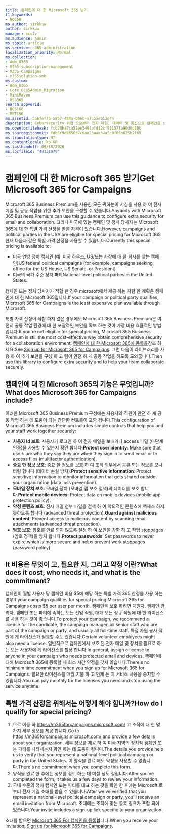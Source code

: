 ```yaml
---
title: 캠페인에 대 한 Microsoft 365 받기
f1.keywords:
- NOCSH
ms.author: sirkkuw
author: sirkkuw
manager: scotv
ms.audience: Admin
ms.topic: article
ms.service: o365-administration
localization_priority: Normal
ms.collection:
- Adm_O365
- M365-subscription-management
- M365-Campaigns
- m365solution-smb
ms.custom:
- Adm_O365
- Core_O365Admin_Migration
- MiniMaven
- MSB365
search.appverid:
- BCS160
- MET150
ms.assetid: 5abfef7b-5957-484a-b06b-a7c55e013e44
description: Cybersecurity 위협 으로부터 전자 메일, 데이터 및 통신으로 캠페인을 보호할 수 있도록 Microsoft 365 for 캠페인을 확인 하세요.
ms.openlocfilehash: fcb28ba7ca52ee3498afd12cf93157fa90d0d80b
ms.sourcegitcommit: fdb5f9d865037c0ae23aae34a5c0f06b625b2f69
ms.translationtype: MT
ms.contentlocale: ko-KR
ms.lasthandoff: 09/18/2020
ms.locfileid: "48131979"
---
```

# <a name="get-microsoft-365-for-campaigns"></a><span data-ttu-id="97c66-103">캠페인에 대 한 Microsoft 365 받기</span><span class="sxs-lookup"><span data-stu-id="97c66-103">Get Microsoft 365 for Campaigns</span></span>

<span data-ttu-id="97c66-104">Microsoft 365 Business Premium을 사용한 모든 귀하는이 지침을 사용 하 여 전자 메일 및 공동 작업을 위한 추가 보안을 구성할 수 있습니다.</span><span class="sxs-lookup"><span data-stu-id="97c66-104">Anybody with Microsoft 365 Business Premium can use this guidance to configure extra security for email and collaboration.</span></span> <span data-ttu-id="97c66-105">그러나 미국에 있는 캠페인 및 정치 당사자는 Microsoft 365에 대 한 특별 가격 산정을 받을 자격이 있습니다.</span><span class="sxs-lookup"><span data-stu-id="97c66-105">However, campaigns and political parties in the USA are eligible for special pricing for Microsoft 365.</span></span> <span data-ttu-id="97c66-106">현재 다음과 같은 특별 가격 산정을 사용할 수 있습니다.</span><span class="sxs-lookup"><span data-stu-id="97c66-106">Currently this special pricing is available to:</span></span>
- <span data-ttu-id="97c66-107">미국 연방 정치 캠페인 (예: 미국 하우스, US/또는 사장에 대 한 회사를 찾는 캠페인)</span><span class="sxs-lookup"><span data-stu-id="97c66-107">US federal political campaigns (for example, campaigns seeking office for the US House, US Senate, or President)</span></span>
- <span data-ttu-id="97c66-108">미국의 국가 수준 정치 파티</span><span class="sxs-lookup"><span data-stu-id="97c66-108">National-level political parties in the United States.</span></span>

<span data-ttu-id="97c66-109">캠페인 또는 정치 당사자가 적합 한 경우 microsoft에서 제공 하는 저렴 한 계획은 캠페인에 대 한 Microsoft 365입니다.</span><span class="sxs-lookup"><span data-stu-id="97c66-109">If your campaign or political party qualifies, Microsoft 365 for Campaigns is the least expensive plan available through Microsoft.</span></span>  

<span data-ttu-id="97c66-110">특별 가격 산정이 적합 하지 않은 경우에도 Microsoft 365 Business Premium은 여전히 공동 작업 환경에 대 한 포괄적인 보안을 확보 하는 것이 가장 비용 효율적인 방법입니다.</span><span class="sxs-lookup"><span data-stu-id="97c66-110">If you're not eligible for special pricing, Microsoft 365 Business Premium is still the most cost-effective way obtain comprehensive security for a collaboration environment.</span></span> <span data-ttu-id="97c66-111">[캠페인에 대 한 Microsoft 365에 등록을](m365-campaigns-sign-up.md)참조 하세요.</span><span class="sxs-lookup"><span data-stu-id="97c66-111">See [Sign up for Microsoft 365 for Campaigns](m365-campaigns-sign-up.md).</span></span> <span data-ttu-id="97c66-112">그런 다음이 라이브러리를 사용 하 여 추가 보안을 구성 하 고 팀이 안전 하 게 공동 작업을 하도록 도와줍니다.</span><span class="sxs-lookup"><span data-stu-id="97c66-112">Then use this library to configure extra security and to help your team collaborate securely.</span></span> 

## <a name="what-does-microsoft-365-for-campaigns-include"></a><span data-ttu-id="97c66-113">캠페인에 대 한 Microsoft 365의 기능은 무엇입니까?</span><span class="sxs-lookup"><span data-stu-id="97c66-113">What does Microsoft 365 for Campaigns include?</span></span>
<span data-ttu-id="97c66-114">이러한 Microsoft 365 Business Premium 구성에는 사용자와 직원이 안전 하 게 공동 작업 하는 데 도움이 되는 간단한 컨트롤이 포함 됩니다.</span><span class="sxs-lookup"><span data-stu-id="97c66-114">This configuration of Microsoft 365 Business Premium includes simple controls that help you and your staff work together securely:</span></span> 
- <span data-ttu-id="97c66-115">**사용자 Id 보호**: 사용자가 로그인 하 여 전자 메일을 보내거나 access 파일 (다단계 인증)을 사용할 수 있는지 확인 합니다.</span><span class="sxs-lookup"><span data-stu-id="97c66-115">**Protect user identity**: Make sure that users are who they say they are when they sign in to send email or to access files (multifactor authentication).</span></span>
- <span data-ttu-id="97c66-116">**중요 한 정보 보호**: 중요 한 정보를 보호 하 여 조직 외부에서 공유 되는 정보를 모니터링 합니다 (데이터 손실 방지).</span><span class="sxs-lookup"><span data-stu-id="97c66-116">**Protect sensitive information**: Protect sensitive information to monitor information that gets shared outside your organization (data loss prevention).</span></span>
- <span data-ttu-id="97c66-117">**모바일 장치 보호**: 모바일 장치 (모바일 앱 보호 정책)의 데이터를 보호 합니다.</span><span class="sxs-lookup"><span data-stu-id="97c66-117">**Protect mobile devices**: Protect data on mobile devices (mobile app protection policy).</span></span>
- <span data-ttu-id="97c66-118">**악성 콘텐츠 보호**: 전자 메일 첨부 파일을 검색 하 여 악의적인 콘텐츠에 액세스 하지 못하도록 합니다 (advanced threat protection).</span><span class="sxs-lookup"><span data-stu-id="97c66-118">**Guard against malicious content**: Prevent access to malicious content by scanning email attachments (advanced threat protection).</span></span>
- <span data-ttu-id="97c66-119">**암호 보호**: 암호를 만료 되지 않도록 설정 하 여 보안을 강화 하 고 작업 stoppages (암호 정책)을 방지 합니다.</span><span class="sxs-lookup"><span data-stu-id="97c66-119">**Protect passwords**: Set passwords to never expire which is more secure and helps prevent work stoppages (password policy).</span></span> 


## <a name="what-does-it-cost-who-needs-it-and-what-is-the-commitment"></a><span data-ttu-id="97c66-120">It 비용은 무엇이 고, 필요한 지, 그리고 약정 이란?</span><span class="sxs-lookup"><span data-stu-id="97c66-120">What does it cost, who needs it, and what is the commitment?</span></span>
<span data-ttu-id="97c66-121">캠페인이 월별 사용자 당 캠페인 비용 $5에 해당 하는 특별 가격 365 산정을 사용 하는 경우</span><span class="sxs-lookup"><span data-stu-id="97c66-121">If your campaign qualifies for special pricing Microsoft 365 for Campaigns costs $5 per user per month.</span></span> <span data-ttu-id="97c66-122">캠페인을 보호 하려면 지원자, 캠페인 관리자, 캠페인 또는 파티에 속하는 모든 선임 직원, 대개 모든 정규 직원에 대 한 라이선스를 사용 하는 것이 좋습니다.</span><span class="sxs-lookup"><span data-stu-id="97c66-122">To protect your campaign, we recommend a license for the candidate, the campaign manager, all senior staff who are part of the campaign or party, and usually all full-time staff.</span></span> <span data-ttu-id="97c66-123">특정 자원 봉사 직원에 게 라이선스가 필요할 수도 있습니다.</span><span class="sxs-lookup"><span data-stu-id="97c66-123">Certain volunteer employees might also need a license.</span></span> <span data-ttu-id="97c66-124">일반적으로 캠페인에서 보호 된 전자 메일 및 장치를 필요로 하는 모든 사용자에 게 라이선스를 할당 합니다.</span><span class="sxs-lookup"><span data-stu-id="97c66-124">In general, assign a license to anyone in your campaign who needs protected email and devices.</span></span>
<span data-ttu-id="97c66-125">캠페인에 대해 Microsoft 365에 등록할 때 최소 시간 약정을 갖지 않습니다.</span><span class="sxs-lookup"><span data-stu-id="97c66-125">There's no minimum time commitment when you sign up for Microsoft 365 for Campaigns.</span></span> <span data-ttu-id="97c66-126">필요한 라이선스를 매월 지불 하 고 언제 든 지 서비스 사용을 중지할 수 있습니다.</span><span class="sxs-lookup"><span data-stu-id="97c66-126">You can pay monthly for the licenses you need and stop using the service anytime.</span></span>

## <a name="how-do-i-qualify-for-special-pricing"></a><span data-ttu-id="97c66-127">특별 가격 산정을 위해서는 어떻게 해야 합니까?</span><span class="sxs-lookup"><span data-stu-id="97c66-127">How do I qualify for special pricing?</span></span>

1. <span data-ttu-id="97c66-128">으로 이동 하 https://m365forcampaigns.microsoft.com/ 고 조직에 대 한 몇 가지 세부 정보를 제공 합니다.</span><span class="sxs-lookup"><span data-stu-id="97c66-128">Go to https://m365forcampaigns.microsoft.com/ and provide a few details about your organization.</span></span> <span data-ttu-id="97c66-129">세부 정보를 제공 하 여 미국 지역의 정치적 캠페인 또는 파티를 나타내는지 확인 하는 데 도움이 됩니다.</span><span class="sxs-lookup"><span data-stu-id="97c66-129">The details you provide help us to verify that you represent a national-level political campaign or party in the United States.</span></span> <span data-ttu-id="97c66-130">이 양식을 완료 해도 약정을 사용할 수 없습니다.</span><span class="sxs-lookup"><span data-stu-id="97c66-130">There's no commitment when you complete this form.</span></span> 
2. <span data-ttu-id="97c66-131">양식을 완료 한 후에는 정보를 검토 하는 데 며칠 정도 걸립니다.</span><span class="sxs-lookup"><span data-stu-id="97c66-131">After you've completed the form, it takes us a few days to review your information.</span></span> 
3. <span data-ttu-id="97c66-132">국내 수준의 정치 캠페인 또는 파티를 대표 하는 것을 확인 한 후에는 Microsoft 로부터 전자 메일 초대를 받을 수 있습니다.</span><span class="sxs-lookup"><span data-stu-id="97c66-132">After we've verified that you represent a national-level political campaign or party, you'll receive an email invitation from Microsoft.</span></span> <span data-ttu-id="97c66-133">초대에는 조직에 맞는 등록 링크가 포함 되어 있습니다.</span><span class="sxs-lookup"><span data-stu-id="97c66-133">Your invite includes a sign-up link specific to your organization.</span></span> 

<span data-ttu-id="97c66-134">초대를 받으면 [Microsoft 365 For 캠페인을 등록](m365-campaigns-sign-up.md)합니다.</span><span class="sxs-lookup"><span data-stu-id="97c66-134">When you receive your invitation, [Sign up for Microsoft 365 for Campaigns](m365-campaigns-sign-up.md).</span></span>


